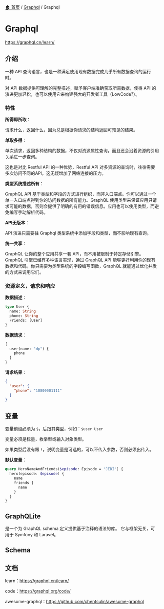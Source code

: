 [🏠 首页](../_index.md) / [Graphql](_index.md) / Graphql

# Graphql

<https://graphql.cn/learn/>

## 介绍

一种 API 查询语言，也是一种满足使用现有数据完成几乎所有数据查询的运行时。

对 API 数据提供可理解的完整描述，赋予客户端准确获取所需数据，使得 API 的演进更加轻松，也可以使用它来构建强大的开发者工具（LowCode?）。

### 特性

**所得即所取**：

请求什么，返回什么，因为总是根据你请求的结构返回可预见的结果。

**单取多得**：

单次请求，返回多种结构的数据，不仅对资源属性查询，而且还会沿着资源的引用关系进一步查询。

这也是对比 Restful API 的一种优势，Restful API 对多资源的查询时，往往需要多次访问不同的API，这无疑增加了网络连接的压力。

**类型系统描述所有**：

GraphQL API 基于类型和字段的方式进行组织，而非入口端点。你可以通过一个单一入口端点得到你的访问数据的所有能力。GraphQL 使用类型来保证应用只请求可能的数据，否则会提供了明确的有用的错误信息。应用也可以使用类型，而避免编写手动解析代码。

**API无版本**：

API 演进只需要往 Graphql 类型系统中添加字段和类型，而不影响现有查询。

**统一共享**：

GraphQL 让你的整个应用共享一套 API，而不用被限制于特定存储引擎。GraphQL 引擎已经有多种语言实现，通过 GraphQL API 能够更好利用你的现有数据和代码。你只需要为类型系统的字段编写函数，GraphQL 就能通过优化并发的方式来调用它们。

### 资源定义，请求和响应

**数据描述**：

```graphql
type User {
  name: String
  phone: String
  Friends: [User]
}
```

**数据请求**：

```graphql
{
  user(name: "dp") {
    phone
  }
}
```

**请求结果**：

```json
{
  "user": {
    "phone": "18800001111"
  }
}
```

## 变量

变量前缀必须为 `$`，后跟其类型，例如：`$user User`

变量必须是标量，枚举型或输入对象类型。

如果类型后没有跟 `!`，说明变量是可选的，可以不传入参数，否则必须出传入。

**默认变量**：

```graphql
query HeroNameAndFriends($episode: Episode = "JEDI") {
  hero(episode: $episode) {
    name
    friends {
      name
    }
  }
}
```

## GraphQLite

是一个为 GraphQL schema 定义提供基于注释的语法的库。 它与框架无关，可用于 Symfony 和 Laravel。

## Schema

## 文档

learn：<https://graphql.cn/learn/>

code：<https://graphql.org/code/>

awesome-graphql：<https://github.com/chentsulin/awesome-graphql>
